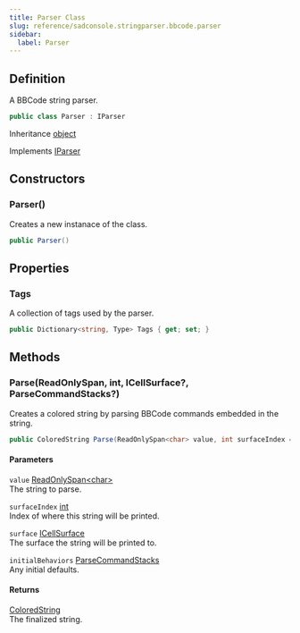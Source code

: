 ```yaml
---
title: Parser Class
slug: reference/sadconsole.stringparser.bbcode.parser
sidebar:
  label: Parser
---
```

## Definition

A BBCode string parser.

```csharp title="C#"
public class Parser : IParser
```

Inheritance [object](https://learn.microsoft.com/dotnet/api/system.object/)

Implements [IParser](../sadconsole.stringparser.iparser/)

## Constructors

### Parser()

Creates a new instanace of the class.

```csharp title="C#"
public Parser()
```


## Properties

### Tags

A collection of tags used by the parser.

```csharp title="C#"
public Dictionary<string, Type> Tags { get; set; }
```

## Methods

### Parse(ReadOnlySpan<char>, int, ICellSurface?, ParseCommandStacks?)

Creates a colored string by parsing BBCode commands embedded in the string.

```csharp title="C#"
public ColoredString Parse(ReadOnlySpan<char> value, int surfaceIndex = -1, ICellSurface? surface = null, ParseCommandStacks? initialBehaviors = null)
```

#### Parameters

`value` [ReadOnlySpan\<char\>](https://learn.microsoft.com/dotnet/api/system.readonlyspan-1/)  
The string to parse.

`surfaceIndex` [int](https://learn.microsoft.com/dotnet/api/system.int32/)  
Index of where this string will be printed.

`surface` [ICellSurface](../sadconsole.icellsurface/)  
The surface the string will be printed to.

`initialBehaviors` [ParseCommandStacks](../sadconsole.stringparser.parsecommandstacks/)  
Any initial defaults.

#### Returns

[ColoredString](../sadconsole.coloredstring/)  
The finalized string.